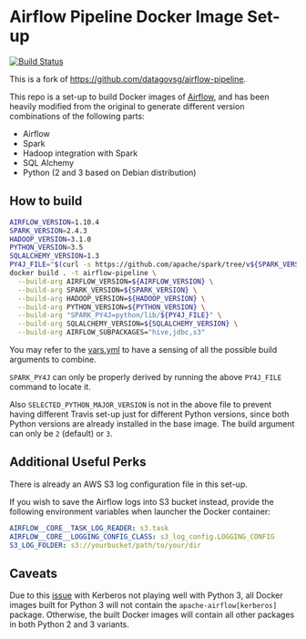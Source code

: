 # Airflow Pipeline Docker Image Set-up

[![Build Status](https://travis-ci.org/guangie88/airflow-pipeline.svg?branch=master)](https://travis-ci.org/guangie88/airflow-pipeline)

This is a fork of <https://github.com/datagovsg/airflow-pipeline>.

This repo is a set-up to build Docker images of
[Airflow](https://airflow.incubator.apache.org/), and has been heavily modified
from the original to generate different version combinations of the following
parts:

- Airflow
- Spark
- Hadoop integration with Spark
- SQL Alchemy
- Python (2 and 3 based on Debian distribution)

## How to build

```bash
AIRFLOW_VERSION=1.10.4
SPARK_VERSION=2.4.3
HADOOP_VERSION=3.1.0
PYTHON_VERSION=3.5
SQLALCHEMY_VERSION=1.3
PY4J_FILE="$(curl -s https://github.com/apache/spark/tree/v${SPARK_VERSION}/python/lib | grep -oE 'py4j-[^\s]+-src\.zip' | uniq)"
docker build . -t airflow-pipeline \
  --build-arg AIRFLOW_VERSION=${AIRFLOW_VERSION} \
  --build-arg SPARK_VERSION=${SPARK_VERSION} \
  --build-arg HADOOP_VERSION=${HADOOP_VERSION} \
  --build-arg PYTHON_VERSION=${PYTHON_VERSION} \
  --build-arg "SPARK_PY4J=python/lib/${PY4J_FILE}" \
  --build-arg SQLALCHEMY_VERSION=${SQLALCHEMY_VERSION} \
  --build-arg AIRFLOW_SUBPACKAGES="hive,jdbc,s3"
```

You may refer to the [vars.yml](templates/vars.yml) to have a sensing of all the
possible build arguments to combine.

`SPARK_PY4J` can only be properly derived by running the above `PY4J_FILE`
command to locate it.

Also `SELECTED_PYTHON_MAJOR_VERSION` is not in the above file to prevent having
different Travis set-up just for different Python versions, since both Python
versions are already installed in the base image. The build argument can only
be `2` (default) or `3`.

## Additional Useful Perks

There is already an AWS S3 log configuration file in this set-up.

If you wish to save the Airflow logs into S3 bucket instead, provide the
following environment variables when launcher the Docker container:

```yml
AIRFLOW__CORE__TASK_LOG_READER: s3.task
AIRFLOW__CORE__LOGGING_CONFIG_CLASS: s3_log_config.LOGGING_CONFIG
S3_LOG_FOLDER: s3://yourbucket/path/to/your/dir
```

## Caveats

Due to this [issue](https://issues.apache.org/jira/browse/AIRFLOW-5033) with
Kerberos not playing well with Python 3, all Docker images built for Python 3
will not contain the `apache-airflow[kerberos]` package. Otherwise, the built
Docker images will contain all other packages in both Python 2 and 3 variants.
